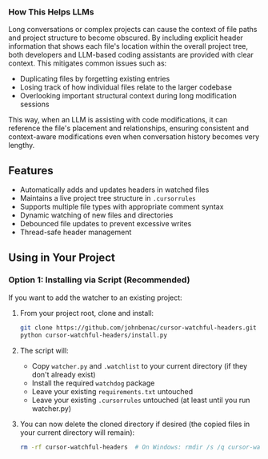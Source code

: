 <!-- === WATCHER HEADER START === -->
<!-- File: myrules/codebased-rules/python/watchful-headers.md -->
<!-- Managed by file watcher -->
<!-- === WATCHER HEADER END === -->
### How This Helps LLMs

Long conversations or complex projects can cause the context of file paths and project structure to become obscured. By including explicit header information that shows each file's location within the overall project tree, both developers and LLM-based coding assistants are provided with clear context. This mitigates common issues such as:

- Duplicating files by forgetting existing entries
- Losing track of how individual files relate to the larger codebase
- Overlooking important structural context during long modification sessions

This way, when an LLM is assisting with code modifications, it can reference the file's placement and relationships, ensuring consistent and context-aware modifications even when conversation history becomes very lengthy.

## Features

- Automatically adds and updates headers in watched files
- Maintains a live project tree structure in `.cursorrules`
- Supports multiple file types with appropriate comment syntax
- Dynamic watching of new files and directories
- Debounced file updates to prevent excessive writes
- Thread-safe header management



## Using in Your Project

### Option 1: Installing via Script (Recommended)

If you want to add the watcher to an existing project:

1. From your project root, clone and install:
   ```bash
   git clone https://github.com/johnbenac/cursor-watchful-headers.git
   python cursor-watchful-headers/install.py
   ```

2. The script will:
   - Copy `watcher.py` and `.watchlist` to your current directory (if they don't already exist)
   - Install the required `watchdog` package
   - Leave your existing `requirements.txt` untouched
   - Leave your existing `.cursorrules` untouched (at least until you run watcher.py)

3. You can now delete the cloned directory if desired (the copied files in your current directory will remain):
   ```bash
   rm -rf cursor-watchful-headers  # On Windows: rmdir /s /q cursor-watchful-headers
   ```
